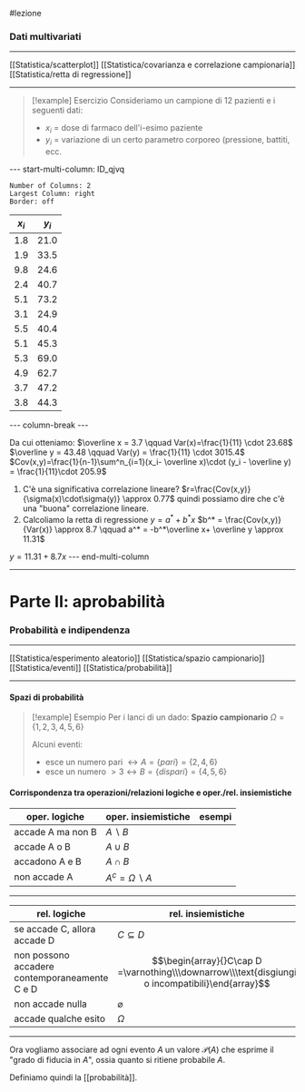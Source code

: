 #lezione 
### Dati multivariati
___
[[Statistica/scatterplot]]
[[Statistica/covarianza e correlazione campionaria]]
[[Statistica/retta di regressione]]
___

 >[!example] Esercizio
 > Consideriamo un campione di 12 pazienti e i seguenti dati:
 > - $x_i$ = dose di farmaco dell'i-esimo paziente
 > - $y_i$ = variazione di un certo parametro corporeo (pressione, battiti, ecc.
 
--- start-multi-column: ID_qjvq
```column-settings
Number of Columns: 2
Largest Column: right
Border: off
```

| $x_i$ | $y_i$ |
| ----- | ----- |
| 1.8   | 21.0  |
| 1.9   | 33.5  |
| 9.8      | 24.6      |
| 2.4      | 40.7      |
| 5.1      | 73.2      |
| 3.1      | 24.9      |
| 5.5      | 40.4      |
| 5.1      | 45.3      |
| 5.3      | 69.0      |
| 4.9      | 62.7      |
| 3.7      | 47.2      |
| 3.8      | 44.3      |

--- column-break ---

Da cui otteniamo:
$\overline x = 3.7 \qquad Var(x)=\frac{1}{11} \cdot 23.68$
$\overline y = 43.48 \qquad Var(y) = \frac{1}{11} \cdot 3015.4$
$Cov(x,y)=\frac{1}{n-1}\sum^n_{i=1}(x_i- \overline x)\cdot (y_i - \overline y) = \frac{1}{11}\cdot 205.9$
1. C'è una significativa correlazione lineare?
$r=\frac{Cov(x,y)}{\sigma(x)\cdot\sigma(y)} \approx 0.77$ quindi possiamo dire che c'è una "buona" correlazione lineare.
2. Calcoliamo la retta di regressione
$y=a^*+b^*x$
$b^* = \frac{Cov(x,y)}{Var(x)} \approx 8.7 \qquad a^* = -b^*\overline x+ \overline y \approx 11.31$

$y=11.31+8.7x$
--- end-multi-column
 ___
# Parte II: aprobabilità
### Probabilità e indipendenza
___
[[Statistica/esperimento aleatorio]] 
[[Statistica/spazio campionario]]
[[Statistica/eventi]]
[[Statistica/probabilità]]
___
#### Spazi di probabilità

>[!example] Esempio
>Per i lanci di un dado:
>**Spazio campionario** $\Omega = \{1,2,3,4,5,6\}$
>
>Alcuni eventi:
>- esce un numero pari $\leftrightarrow A=\{pari\} = \{2,4,6\}$
>- esce un numero $>3 \leftrightarrow B=\{dispari\}=\{4,5,6\}$

#### Corrispondenza tra operazioni/relazioni logiche e oper./rel. insiemistiche
| oper. logiche     | oper. insiemistiche         | esempi |
| ----------------- | --------------------------- | ------ |
| accade A ma non B | $A \backslash B$            |        |
| accade A o B      | $A\cup B$                   |        |
| accadono A e B    | $A \cap B$                  |        |
| non accade A      | $A^c = \Omega \backslash A$ |        |
___

| rel. logiche                                     | rel. insiemistiche                   |
| ------------------------------------------------ | ------------------------------------ |
| se accade C, allora accade D                     | $C \subseteq D$                      |
| non possono accadere<br>contemporaneamente C e D | $$\begin{array}{}C\cap D =\varnothing\\\downarrow\\\text{disgiungi o incompatibili}\end{array}$$ |
| non accade nulla                                 | $\varnothing$                        |
| accade qualche esito                             | $\Omega$                             |
___
Ora vogliamo associare ad ogni evento $A$ un valore $\mathcal P(A)$ che esprime il "grado di fiducia in $A$", ossia quanto si ritiene probabile $A$.

Definiamo quindi la [[probabilità]].

